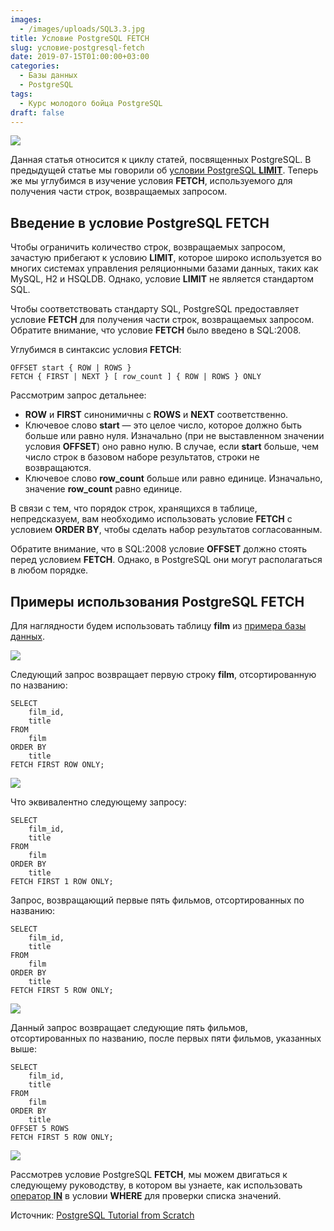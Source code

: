 ```yaml
---
images:
  - /images/uploads/SQL3.3.jpg
title: Условие PostgreSQL FETCH
slug: условие-postgresql-fetch
date: 2019-07-15T01:00:00+03:00
categories:
  - Базы данных
  - PostgreSQL
tags:
  - Курс молодого бойца PostgreSQL
draft: false
---
```


![](/images/uploads/SQL3.3.jpg)

Данная статья относится к циклу статей, посвященных PostgreSQL. В предыдущей статье мы говорили об
[условии PostgreSQL **LIMIT**](https://itdoxy.com/условие-postgresql-limit/). Теперь же мы углубимся в изучение условия
**FETCH**, используемого для получения части строк, возвращаемых запросом.

## Введение в условие PostgreSQL FETCH

Чтобы ограничить количество строк, возвращаемых запросом, зачастую прибегают к условию **LIMIT**, которое широко
используется во многих системах управления реляционными базами данных, таких как MySQL, H2 и HSQLDB. Однако, условие
**LIMIT** не является стандартом SQL.

Чтобы соответствовать стандарту SQL, PostgreSQL предоставляет условие **FETCH** для получения части строк, возвращаемых
запросом. Обратите внимание, что условие **FETCH** было введено в SQL:2008.

Углубимся в синтаксис условия **FETCH**:

```
OFFSET start { ROW | ROWS }
FETCH { FIRST | NEXT } [ row_count ] { ROW | ROWS } ONLY
```

Рассмотрим запрос детальнее:

- **ROW** и **FIRST** синонимичны с **ROWS** и **NEXT** соответственно.
- Ключевое слово **start** — это целое число, которое должно быть больше или равно нуля. Изначально (при не выставленном
  значении условия **OFFSET**) оно равно нулю. В случае, если **start** больше, чем число строк в базовом наборе результатов,
  строки не возвращаются.
- Ключевое слово **row_count** больше или равно единице. Изначально, значение **row_count** равно единице.

В связи с тем, что порядок строк, хранящихся в таблице, непредсказуем, вам необходимо использовать условие **FETCH**
с условием **ORDER BY**, чтобы сделать набор результатов согласованным.

Обратите внимание, что в SQL:2008 условие **OFFSET** должно стоять перед условием **FETCH**. Однако, в PostgreSQL они
могут располагаться в любом порядке.

## Примеры использования PostgreSQL FETCH

Для наглядности будем использовать таблицу **film** из [примера базы данных](https://itdoxy.com/пример-базы-данных-postgresql/).

![](https://i.imgur.com/1AcDyRh.png)

Следующий запрос возвращает первую строку **film**, отсортированную по названию:

```
SELECT
    film_id,
    title
FROM
    film
ORDER BY
    title
FETCH FIRST ROW ONLY;
```

![](https://i.imgur.com/cuE9Wx4.png)

Что эквивалентно следующему запросу:

```
SELECT
    film_id,
    title
FROM
    film
ORDER BY
    title
FETCH FIRST 1 ROW ONLY;
```

Запрос, возвращающий первые пять фильмов, отсортированных по названию:

```
SELECT
    film_id,
    title
FROM
    film
ORDER BY
    title
FETCH FIRST 5 ROW ONLY;
```

![](https://i.imgur.com/IE8lDzN.png)

Данный запрос возвращает следующие пять фильмов, отсортированных по названию, после первых пяти фильмов, указанных выше:

```
SELECT
    film_id,
    title
FROM
    film
ORDER BY
    title
OFFSET 5 ROWS
FETCH FIRST 5 ROW ONLY;
```

![](https://i.imgur.com/MKrpCVC.png)

Рассмотрев условие PostgreSQL **FETCH**, мы можем двигаться к следующему руководству, в котором вы узнаете, как использовать
[оператор **IN**](https://itdoxy.com/оператор-postgresql-in/) в условии **WHERE** для проверки списка значений.

Источник: [PostgreSQL Tutorial from Scratch](http://www.postgresqltutorial.com/)
